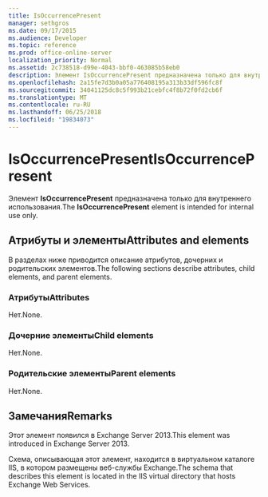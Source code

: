 ```yaml
---
title: IsOccurrencePresent
manager: sethgros
ms.date: 09/17/2015
ms.audience: Developer
ms.topic: reference
ms.prod: office-online-server
localization_priority: Normal
ms.assetid: 2c738518-d99e-4043-bbf0-463085b58eb0
description: Элемент IsOccurrencePresent предназначена только для внутреннего использования.
ms.openlocfilehash: 2a15fe7d3b0a05a776408195a313b33df596fc8f
ms.sourcegitcommit: 34041125dc8c5f993b21cebfc4f8b72f0fd2cb6f
ms.translationtype: MT
ms.contentlocale: ru-RU
ms.lasthandoff: 06/25/2018
ms.locfileid: "19834073"
---
```

# <a name="isoccurrencepresent"></a><span data-ttu-id="733af-103">IsOccurrencePresent</span><span class="sxs-lookup"><span data-stu-id="733af-103">IsOccurrencePresent</span></span>

<span data-ttu-id="733af-104">Элемент **IsOccurrencePresent** предназначена только для внутреннего использования.</span><span class="sxs-lookup"><span data-stu-id="733af-104">The **IsOccurrencePresent** element is intended for internal use only.</span></span> 

## <a name="attributes-and-elements"></a><span data-ttu-id="733af-105">Атрибуты и элементы</span><span class="sxs-lookup"><span data-stu-id="733af-105">Attributes and elements</span></span>

<span data-ttu-id="733af-106">В разделах ниже приводится описание атрибутов, дочерних и родительских элементов.</span><span class="sxs-lookup"><span data-stu-id="733af-106">The following sections describe attributes, child elements, and parent elements.</span></span>
  
### <a name="attributes"></a><span data-ttu-id="733af-107">Атрибуты</span><span class="sxs-lookup"><span data-stu-id="733af-107">Attributes</span></span>

<span data-ttu-id="733af-108">Нет.</span><span class="sxs-lookup"><span data-stu-id="733af-108">None.</span></span>
  
### <a name="child-elements"></a><span data-ttu-id="733af-109">Дочерние элементы</span><span class="sxs-lookup"><span data-stu-id="733af-109">Child elements</span></span>

<span data-ttu-id="733af-110">Нет.</span><span class="sxs-lookup"><span data-stu-id="733af-110">None.</span></span>
  
### <a name="parent-elements"></a><span data-ttu-id="733af-111">Родительские элементы</span><span class="sxs-lookup"><span data-stu-id="733af-111">Parent elements</span></span>

<span data-ttu-id="733af-112">Нет.</span><span class="sxs-lookup"><span data-stu-id="733af-112">None.</span></span>
  
## <a name="remarks"></a><span data-ttu-id="733af-113">Замечания</span><span class="sxs-lookup"><span data-stu-id="733af-113">Remarks</span></span>

<span data-ttu-id="733af-114">Этот элемент появился в Exchange Server 2013.</span><span class="sxs-lookup"><span data-stu-id="733af-114">This element was introduced in Exchange Server 2013.</span></span>
  
<span data-ttu-id="733af-115">Схема, описывающая этот элемент, находится в виртуальном каталоге IIS, в котором размещены веб-службы Exchange.</span><span class="sxs-lookup"><span data-stu-id="733af-115">The schema that describes this element is located in the IIS virtual directory that hosts Exchange Web Services.</span></span>
  

